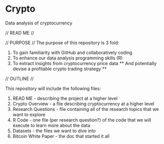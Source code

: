 # Crypto
Data analysis of cryptocurrency

// READ ME //


// PURPOSE //
The purpose of this repository is 3 fold:

1) To gain familiarity with GitHub and collaboratively coding
2) To enhance our data analysis programming skills (R)
3) To extract insights from cryptocurrency price data
** And potentially devise a profitable crypto trading strategy **

// OUTLINE //

This repository will include the following files:

1) READ ME - describing the project at a higher level
2) Crypto Overview - a file describing cryptocurrency at a higher level
3) Research Questions - file containing all of the research topics that we want to explore
4) R Code - one file (per research question?) of the code that we will execute to learn more about the data
5) Datasets - the files we want to dive into
6) Bitcoin White Paper - the doc that started it all
